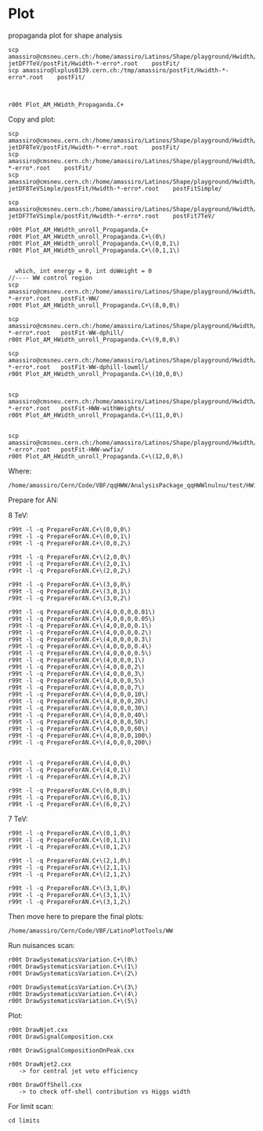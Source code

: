 Plot
====

propaganda plot for shape analysis
    
    scp amassiro@cmsneu.cern.ch:/home/amassiro/Latinos/Shape/playground/Hwidth/?jetDF?TeV/postFit/Hwidth-*-erro*.root    postFit/
    scp amassiro@lxplus0139.cern.ch:/tmp/amassiro/postFit/Hwidth-*-erro*.root    postFit/
 
 
 
    r00t Plot_AM_HWidth_Propaganda.C+


Copy and plot:
    
    scp amassiro@cmsneu.cern.ch:/home/amassiro/Latinos/Shape/playground/Hwidth/?jetDF8TeV/postFit/Hwidth-*-erro*.root    postFit/ 
    scp amassiro@cmsneu.cern.ch:/home/amassiro/Latinos/Shape/playground/Hwidth/*jetDF8TeV/postFit/Hwidth-*-erro*.root    postFit/ 
    scp amassiro@cmsneu.cern.ch:/home/amassiro/Latinos/Shape/playground/Hwidth/?jetDF8TeVSimple/postFit/Hwidth-*-erro*.root    postFitSimple/ 

    scp amassiro@cmsneu.cern.ch:/home/amassiro/Latinos/Shape/playground/Hwidth/?jetDF7TeVSimple/postFit/Hwidth-*-erro*.root    postFit7TeV/ 
    
    r00t Plot_AM_HWidth_unroll_Propaganda.C+
    r00t Plot_AM_HWidth_unroll_Propaganda.C+\(0\)
    r00t Plot_AM_HWidth_unroll_Propaganda.C+\(0,0,1\)
    r00t Plot_AM_HWidth_unroll_Propaganda.C+\(0,1,1\)
     
     
      which, int energy = 0, int doWeight = 0
    //---- WW control region
    scp amassiro@cmsneu.cern.ch:/home/amassiro/Latinos/Shape/playground/Hwidth/0jetDF8TeVWWcontrolRegion/postFit/Hwidth-*-erro*.root   postFit-WW/
    r00t Plot_AM_HWidth_unroll_Propaganda.C+\(8,0,0\)

    scp amassiro@cmsneu.cern.ch:/home/amassiro/Latinos/Shape/playground/Hwidth/0jetDF8TeVWWcontrolRegionDphill/postFit/Hwidth-*-erro*.root   postFit-WW-dphill/
    r00t Plot_AM_HWidth_unroll_Propaganda.C+\(9,0,0\)

    scp amassiro@cmsneu.cern.ch:/home/amassiro/Latinos/Shape/playground/Hwidth/0jetDF8TeVWWcontrolRegionDphillHighMllRemoved/postFit/Hwidth-*-erro*.root   postFit-WW-dphill-lowmll/
    r00t Plot_AM_HWidth_unroll_Propaganda.C+\(10,0,0\)


    scp amassiro@cmsneu.cern.ch:/home/amassiro/Latinos/Shape/playground/Hwidth/0jetDF8TeV/postFit/Hwidth-*-erro*.root   postFit-HWW-withWeights/
    r00t Plot_AM_HWidth_unroll_Propaganda.C+\(11,0,0\)

    
    scp amassiro@cmsneu.cern.ch:/home/amassiro/Latinos/Shape/playground/Hwidth/0jetDF8TeVWWfixed/postFit/Hwidth-*-erro*.root   postFit-HWW-wwfix/
    r00t Plot_AM_HWidth_unroll_Propaganda.C+\(12,0,0\)

    
    
      
Where:

    /home/amassiro/Cern/Code/VBF/qqHWW/AnalysisPackage_qqHWWlnulnu/test/HWidth/Plot



Prepare for AN: 
 
8 TeV:

    r99t -l -q PrepareForAN.C+\(0,0,0\)
    r99t -l -q PrepareForAN.C+\(0,0,1\)
    r99t -l -q PrepareForAN.C+\(0,0,2\)
    
    r99t -l -q PrepareForAN.C+\(2,0,0\)
    r99t -l -q PrepareForAN.C+\(2,0,1\)
    r99t -l -q PrepareForAN.C+\(2,0,2\)
    
    r99t -l -q PrepareForAN.C+\(3,0,0\)
    r99t -l -q PrepareForAN.C+\(3,0,1\)
    r99t -l -q PrepareForAN.C+\(3,0,2\)
    
    r99t -l -q PrepareForAN.C+\(4,0,0,0,0.01\)
    r99t -l -q PrepareForAN.C+\(4,0,0,0,0.05\)
    r99t -l -q PrepareForAN.C+\(4,0,0,0,0.1\)
    r99t -l -q PrepareForAN.C+\(4,0,0,0,0.2\)
    r99t -l -q PrepareForAN.C+\(4,0,0,0,0.3\)
    r99t -l -q PrepareForAN.C+\(4,0,0,0,0.4\)
    r99t -l -q PrepareForAN.C+\(4,0,0,0,0.5\)
    r99t -l -q PrepareForAN.C+\(4,0,0,0,1\)
    r99t -l -q PrepareForAN.C+\(4,0,0,0,2\)
    r99t -l -q PrepareForAN.C+\(4,0,0,0,3\)
    r99t -l -q PrepareForAN.C+\(4,0,0,0,5\)
    r99t -l -q PrepareForAN.C+\(4,0,0,0,7\)
    r99t -l -q PrepareForAN.C+\(4,0,0,0,10\)
    r99t -l -q PrepareForAN.C+\(4,0,0,0,20\)
    r99t -l -q PrepareForAN.C+\(4,0,0,0,30\)
    r99t -l -q PrepareForAN.C+\(4,0,0,0,40\)
    r99t -l -q PrepareForAN.C+\(4,0,0,0,50\)
    r99t -l -q PrepareForAN.C+\(4,0,0,0,60\)
    r99t -l -q PrepareForAN.C+\(4,0,0,0,100\)
    r99t -l -q PrepareForAN.C+\(4,0,0,0,200\)

    
    r99t -l -q PrepareForAN.C+\(4,0,0\)
    r99t -l -q PrepareForAN.C+\(4,0,1\)
    r99t -l -q PrepareForAN.C+\(4,0,2\)
    
    r99t -l -q PrepareForAN.C+\(6,0,0\)
    r99t -l -q PrepareForAN.C+\(6,0,1\)
    r99t -l -q PrepareForAN.C+\(6,0,2\)

7 TeV:

    r99t -l -q PrepareForAN.C+\(0,1,0\)
    r99t -l -q PrepareForAN.C+\(0,1,1\)
    r99t -l -q PrepareForAN.C+\(0,1,2\)
    
    r99t -l -q PrepareForAN.C+\(2,1,0\)
    r99t -l -q PrepareForAN.C+\(2,1,1\)
    r99t -l -q PrepareForAN.C+\(2,1,2\)
    
    r99t -l -q PrepareForAN.C+\(3,1,0\)
    r99t -l -q PrepareForAN.C+\(3,1,1\)
    r99t -l -q PrepareForAN.C+\(3,1,2\)
    

Then move here to prepare the final plots:

    /home/amassiro/Cern/Code/VBF/LatinoPlotTools/WW
    
Run nuisances scan:

    r00t DrawSystematicsVariation.C+\(0\)
    r00t DrawSystematicsVariation.C+\(1\)
    r00t DrawSystematicsVariation.C+\(2\)    
    
    r00t DrawSystematicsVariation.C+\(3\)
    r00t DrawSystematicsVariation.C+\(4\)
    r00t DrawSystematicsVariation.C+\(5\)    
    
    
Plot:

    r00t DrawNjet.cxx
    r00t DrawSignalComposition.cxx
    
    r00t DrawSignalCompositionOnPeak.cxx

    r00t DrawNjet2.cxx
       -> for central jet veto efficiency

    r00t DrawOffShell.cxx
       -> to check off-shell contribution vs Higgs width
       
       
For limit scan:
    
    cd limits
    
    
    
